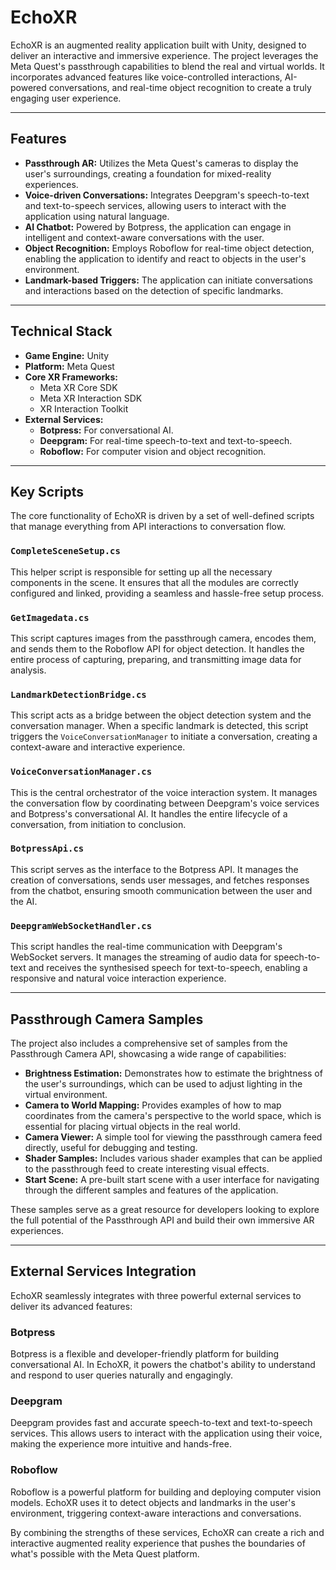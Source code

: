 # EchoXR

EchoXR is an augmented reality application built with Unity, designed to deliver an interactive and immersive experience. The project leverages the Meta Quest's passthrough capabilities to blend the real and virtual worlds. It incorporates advanced features like voice-controlled interactions, AI-powered conversations, and real-time object recognition to create a truly engaging user experience.

---

## Features

- **Passthrough AR:** Utilizes the Meta Quest's cameras to display the user's surroundings, creating a foundation for mixed-reality experiences.
- **Voice-driven Conversations:** Integrates Deepgram's speech-to-text and text-to-speech services, allowing users to interact with the application using natural language.
- **AI Chatbot:** Powered by Botpress, the application can engage in intelligent and context-aware conversations with the user.
- **Object Recognition:** Employs Roboflow for real-time object detection, enabling the application to identify and react to objects in the user's environment.
- **Landmark-based Triggers:** The application can initiate conversations and interactions based on the detection of specific landmarks.

---

## Technical Stack

- **Game Engine:** Unity
- **Platform:** Meta Quest
- **Core XR Frameworks:**
    - Meta XR Core SDK
    - Meta XR Interaction SDK
    - XR Interaction Toolkit
- **External Services:**
    - **Botpress:** For conversational AI.
    - **Deepgram:** For real-time speech-to-text and text-to-speech.
    - **Roboflow:** For computer vision and object recognition.

---

## Key Scripts

The core functionality of EchoXR is driven by a set of well-defined scripts that manage everything from API interactions to conversation flow.

### `CompleteSceneSetup.cs`
This helper script is responsible for setting up all the necessary components in the scene. It ensures that all the modules are correctly configured and linked, providing a seamless and hassle-free setup process.

### `GetImagedata.cs`
This script captures images from the passthrough camera, encodes them, and sends them to the Roboflow API for object detection. It handles the entire process of capturing, preparing, and transmitting image data for analysis.

### `LandmarkDetectionBridge.cs`
This script acts as a bridge between the object detection system and the conversation manager. When a specific landmark is detected, this script triggers the `VoiceConversationManager` to initiate a conversation, creating a context-aware and interactive experience.

### `VoiceConversationManager.cs`
This is the central orchestrator of the voice interaction system. It manages the conversation flow by coordinating between Deepgram's voice services and Botpress's conversational AI. It handles the entire lifecycle of a conversation, from initiation to conclusion.

### `BotpressApi.cs`
This script serves as the interface to the Botpress API. It manages the creation of conversations, sends user messages, and fetches responses from the chatbot, ensuring smooth communication between the user and the AI.

### `DeepgramWebSocketHandler.cs`
This script handles the real-time communication with Deepgram's WebSocket servers. It manages the streaming of audio data for speech-to-text and receives the synthesised speech for text-to-speech, enabling a responsive and natural voice interaction experience.

---

## Passthrough Camera Samples

The project also includes a comprehensive set of samples from the Passthrough Camera API, showcasing a wide range of capabilities:

- **Brightness Estimation:** Demonstrates how to estimate the brightness of the user's surroundings, which can be used to adjust lighting in the virtual environment.
- **Camera to World Mapping:** Provides examples of how to map coordinates from the camera's perspective to the world space, which is essential for placing virtual objects in the real world.
- **Camera Viewer:** A simple tool for viewing the passthrough camera feed directly, useful for debugging and testing.
- **Shader Samples:** Includes various shader examples that can be applied to the passthrough feed to create interesting visual effects.
- **Start Scene:** A pre-built start scene with a user interface for navigating through the different samples and features of the application.

These samples serve as a great resource for developers looking to explore the full potential of the Passthrough API and build their own immersive AR experiences.

---

## External Services Integration

EchoXR seamlessly integrates with three powerful external services to deliver its advanced features:

### Botpress
Botpress is a flexible and developer-friendly platform for building conversational AI. In EchoXR, it powers the chatbot's ability to understand and respond to user queries naturally and engagingly.

### Deepgram
Deepgram provides fast and accurate speech-to-text and text-to-speech services. This allows users to interact with the application using their voice, making the experience more intuitive and hands-free.

### Roboflow
Roboflow is a powerful platform for building and deploying computer vision models. EchoXR uses it to detect objects and landmarks in the user's environment, triggering context-aware interactions and conversations.

By combining the strengths of these services, EchoXR can create a rich and interactive augmented reality experience that pushes the boundaries of what's possible with the Meta Quest platform.
